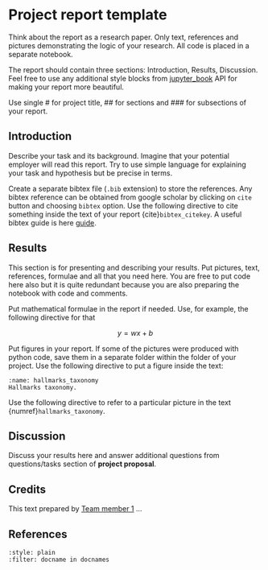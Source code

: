 # Project report template

Think about the report as a research paper. Only text, references and pictures demonstrating the logic of your research. All code is placed in a separate notebook.

The report should contain three sections: Introduction, Results, Discussion. Feel free to use any additional style blocks from [jupyter_book](https://jupyterbook.org/en/stable/intro.html) API for making your report more beautiful.

Use single # for project title, ## for sections and ### for subsections of your report.

## Introduction

Describe your task and its background. Imagine that your potential employer will read this report. Try to use simple language for explaining your task and hypothesis but be precise in terms.

Create a separate bibtex file (`.bib` extension) to store the references. Any bibtex reference can be obtained from google scholar by clicking on `cite` button and choosing `bibtex` option. Use the following directive to cite something inside the text of your report {cite}`bibtex_citekey`. A useful bibtex guide is here [guide](https://www.bibtex.com/g/bibtex-format/).

## Results

This section is for presenting and describing your results. Put pictures, text, references, formulae and all that you need here. You are free to put code here also but it is quite redundant because you are also preparing the notebook with code and comments. 

Put mathematical formulae in the report if needed. Use, for example, the following directive for that

$$ y = wx + b$$

Put figures in your report. If some of the pictures were produced with python code, save them in a separate folder within the folder of your project. Use the following directive to put a figure inside the text:

```{figure} figs/hallmarks_taxonomy.png
:name: hallmarks_taxonomy
Hallmarks taxonomy.
```

Use the following directive to refer to a particular picture in the text {numref}`hallmarks_taxonomy`.

## Discussion

Discuss your results here and answer additional questions from questions/tasks section of **project proposal**. 

## Credits
This text prepared by [Team member 1](https://linktoyourprofile/scholar/or/linkedin.com) ...

## References

```{bibliography}
:style: plain
:filter: docname in docnames
```

